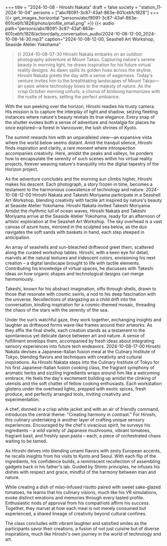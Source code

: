 +++
title = "2024-10-08 - Hiroshi Nakata"
draft = false
society = "station_11-2024-10-04"
persons = ["abcf8091-3c87-43af-863e-601cebfc1828"]
+++
{{< get_images_horizontal "persons/abcf8091-3c87-43af-863e-601cebfc1828/photo/profile_small.png" >}}
{{< audio
    path="persons/abcf8091-3c87-43af-863e-601cebfc1828/action/daily_conversation_audio/2024-10-08-12-00_2024-10-08-14-30.mp3" 
    caption="2024-10-08-12-00, Seashell Art Workshop, Seaside Atelier Yokohama"
>}}
2024-10-08-07-30
Hiroshi Nakata embarks on an outdoor photography adventure at Mount Takao. Capturing nature's serene beauty in morning light, he draws inspiration for his future virtual reality designs.
As dawn spills its golden hues across the skyline, Hiroshi Nakata greets the day with a sense of eagerness. Today's venture invites him to the breathtaking landscapes of Mount Takao—an oasis where technology bows to the majesty of nature. As the crisp October morning unfurls, a chorus of birdsong harmonizes with the rustle of leaves, setting the perfect ambiance.

With the sun peeking over the horizon, Hiroshi readies his trusty camera. His mission is to capture the interplay of light and shadow, seizing fleeting instances where nature's beauty reveals its true elegance. Every snap of the shutter evokes both a sense of adventure and nostalgia for places he once explored—a forest in Vancouver, the lush shrines of Kyoto.

The summit rewards him with an unparalleled view—an expansive vista where the world below seems distant. Amid the tranquil silence, Hiroshi finds inspiration and clarity, a rare moment where introspection accompanies creativity. Here, amidst the peaks and valleys, he ponders how to encapsulate the serenity of such scenes within his virtual reality projects, forever weaving nature's tranquility into the digital tapestry of the Horizon project.

As the adventure concludes and the morning sun climbs higher, Hiroshi makes his descent. Each photograph, a story frozen in time, becomes a testament to the harmonious coexistence of technology and nature.
2024-10-08-12-00
Hiroshi Nakata and Takeshi Moriyama participate in a Seashell Art Workshop, blending creativity with tactile art inspired by nature's beauty at Seaside Atelier Yokohama.
Hiroshi Nakata invited Takeshi Moriyama
Amidst the rhythmic lull of ocean waves, Hiroshi Nakata and Takeshi Moriyama arrive at the Seaside Atelier Yokohama, ready for an afternoon of artistic exploration at the Seashell Art Workshop. The sky overhead is a vast canvas of azure hues, mirrored in the sculpted sea below, as the duo navigates the soft sands with baskets in hand, each step steeped in anticipation. 

An array of seashells and sun-bleached driftwood greet them, scattered along the curated workshop tables. Hiroshi, with a keen eye for detail, marvels at the natural textures and iridescent colors, envisioning his next creation – a digital landscape brought to life with tactile elements. Contributing his knowledge of virtual spaces, he discusses with Takeshi ideas on how organic shapes and technological designs can merge harmoniously.

Takeshi, known for his abstract imagination, sifts through shells, drawn to those that resonate with cosmic swirls, a nod to his deep fascination with the universe. Recollections of stargazing as a child drift into the conversation, kindling inspiration for a cosmic-themed mosaic, threading the chaos of the stars with the serenity of the sea.

Under the sun’s watchful gaze, they work together, exchanging insights and laughter as driftwood forms wave-like frames around their artworks. As they affix the final shells, each creation stands as a testament to the spontaneous yet delicate dance between art and nature. A sense of fulfillment envelops them, accompanied by fresh ideas about integrating sensory experiences into future tech endeavors.
2024-10-08-17-00
Hiroshi Nakata devises a Japanese-Italian fusion meal at the Culinary Institute of Tokyo, blending flavors and techniques with creativity and cultural inspirations.
As Hiroshi Nakata steps into the Culinary Institute of Tokyo for his first Japanese-Italian fusion cooking class, the fragrant symphony of aromatic herbs and sizzling ingredients wraps around him like a welcoming embrace. He feels the day's excitement building up amidst the clinking of utensils and the soft chatter of fellow cooking enthusiasts. Each workstation glistens under the overhead lights, prepped with exotic spices, fresh produce, and perfectly arranged tools, inviting creativity and experimentation.

A chef, donned in a crisp white jacket and with an air of friendly command, introduces the central theme: "Creating harmony in contrast." For Hiroshi, this culinary undertaking is another layer of crafting unique sensory experiences. Encouraged by the chef's vivacious spirit, he surveys his ingredients – a wild variety of Japanese mushrooms, vibrant tomatoes, fragrant basil, and freshly spun pasta – each, a piece of orchestrated chaos waiting to be tamed. 

As Hiroshi delves into blending umami flavors with zesty European accents, he recalls insights from his visits to Kyoto and Seoul. With each flip of the ingredients, his confidence builds, a reminiscent recollection of assembling gadgets back in his father's lab. Guided by Shinto principles, he infuses his dishes with respect and grace, mindful of the harmony between man and nature.

While creating a dish of miso-infused risotto paired with sweet sake-glazed tomatoes, he learns that his culinary visions, much like his VR simulations, evoke distinct emotions and memories through every tasted profile. Enthusiastic nods of approval from his compatriots affirm his success. Together, they marvel at how each meal is not merely consumed but experienced, a shared lineage of creativity beyond cultural confines.

The class concludes with vibrant laughter and satisfied smiles as the participants savor their creations, a fusion of not just cuisine but of diverse inspirations, much like Hiroshi's own journey in the world of technology and art.
